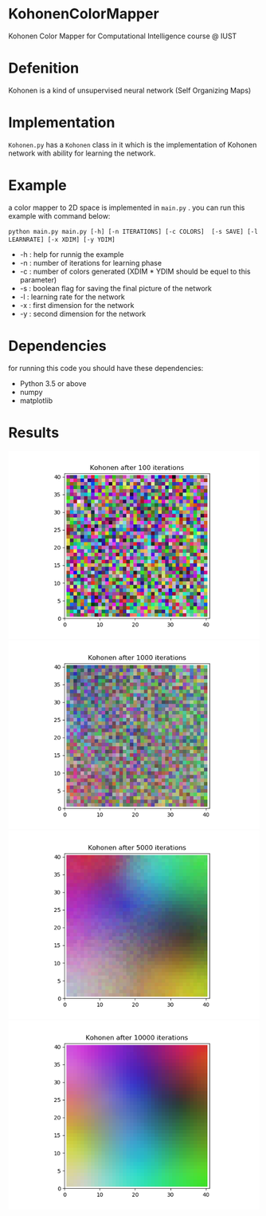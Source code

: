 # KohonenColorMapper
Kohonen Color Mapper for Computational Intelligence course @ IUST


# Defenition
Kohonen is a kind of unsupervised neural network (Self Organizing Maps)

# Implementation
`Kohonen.py` has a `Kohonen` class in it which is the implementation of Kohonen network with ability for learning the network.

# Example
a color mapper to 2D space is implemented in `main.py` . you can run this example with command below:
```
python main.py main.py [-h] [-n ITERATIONS] [-c COLORS]  [-s SAVE] [-l LEARNRATE] [-x XDIM] [-y YDIM]
```

+ -h : help for runnig the example
+ -n : number of iterations for learning phase
+ -c : number of colors generated (XDIM * YDIM should be equel to this parameter)
+ -s : boolean flag for saving the final picture of the network
+ -l : learning rate for the network
+ -x : first dimension for the network
+ -y : second dimension for the network

# Dependencies
for running this code you should have these dependencies:
+ Python 3.5 or above
+ numpy
+ matplotlib


# Results
![after 100 iterations](./Kohonen100.png)
![after 1000 iterations](./Kohonen1000.png)
![after 5000 iterations](./Kohonen5000.png)
![after 10000 iterations](./Kohonen10000.png)

